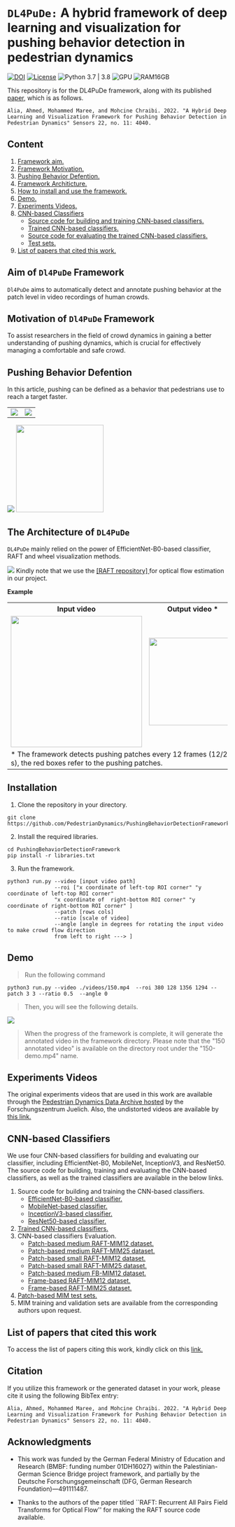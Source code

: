 # `DL4PuDe:` A hybrid framework of deep learning and visualization for pushing behavior detection in pedestrian dynamics

[![DOI](https://zenodo.org/badge/447236287.svg)](https://zenodo.org/badge/latestdoi/447236287) [![License](https://img.shields.io/badge/License-BSD_3--Clause-blue.svg)](./LICENSE)  ![Python 3.7 | 3.8](https://img.shields.io/badge/Python-3.7|3.8-blue.svg)  ![GPU](https://img.shields.io/badge/GPU-No-yellow) ![RAM16GB](https://img.shields.io/badge/RAM-16GB-red)  

This repository is for the DL4PuDe framework, along with its  published [paper](https://www.mdpi.com/1424-8220/22/11/4040/htm), which is as follows.
```
Alia, Ahmed, Mohammed Maree, and Mohcine Chraibi. 2022. "A Hybrid Deep Learning and Visualization Framework for Pushing Behavior Detection in Pedestrian Dynamics" Sensors 22, no. 11: 4040. 
```
## Content
1. <a href="#aim"> Framework aim. </a>
2. <a href="#motivation"> Framework Motivation. </a>
3. <a href="#defention"> Pushing Behavior Defention. </a>
4. <a href="#architicture"> Framework Architicture. </a>
5. <a href="#install"> How to install and use the framework. </a>
6. <a href="#demo"> Demo. </a>
7. <a href="#videos"> Experiments Videos. </a>
8. <a href="#cnn"> CNN-based Classifiers </a>
    * <a href="#cnnsource"> Source code for building and training CNN-based classifiers. </a>
    * <a href="#trained"> Trained CNN-based classifiers. </a>
    * <a href="#evaluate"> Source code for evaluating the trained CNN-based classifiers. </a>
    *  <a href="#test"> Test sets. </a>
9. <a href="#list"> List of papers that cited this work. </a>

## Aim of `Dl4PuDe` Framework
<a name="aim">

`Dl4PuDe`  aims to automatically detect and annotate pushing behavior at the patch level in video recordings of human crowds. 

## Motivation of `Dl4PuDe` Framework
<a name="motivation">

To assist researchers in the field of crowd dynamics in gaining a better understanding of pushing dynamics, which is crucial for effectively managing a comfortable and safe crowd.

## Pushing Behavior Defention
<a name="defention">

In this article, pushing can be defined as a behavior that pedestrians use to reach a target faster.

<table border="0" width="100%" align="center">
<tr>
    <td align="center"> <img src="./files/example.gif" />  </td>
    <td align="center"> <img src="./files/snakemotion.jpg" />  </td>
     
</tr>
</table>



<img src="./files/output150-distorted.gif" />
<img src="./files/example.gif" width=200/>

## The Architecture of `DL4PuDe`
<a name="architicture">

`DL4PuDe` mainly relied on the power of EfficientNet-B0-based classifier, RAFT and wheel visualization methods.

<img src="./files/framework1.png"/>
Kindly note that we use the <a href="https://github.com/princeton-vl/RAFT" />[RAFT repository] </a> for optical flow estimation in our project.

**Example**
<table border="0" width="100%" align="center">
<tr>
   <th align="cenetr"> Input video </th>
   <th align="cenetr"> Output video * </th>
   
</tr>
<tr>
   <td align="center"> <img src="./files/input150-distorted.gif" width="300"/> </td>
   <td align="center"> <img src="./files/output150-distorted.gif" width="200"/> </td>
</tr>
<tr>
   <td colspan="2"> * The framework detects pushing patches every 12 frames (12/25 s), the red boxes refer to the pushing patches. </td>
</tr>
</table>

## Installation
<a name="install">

1. Clone the repository in your directory.
```
git clone https://github.com/PedestrianDynamics/PushingBehaviorDetectionFramework.git
```
2. Install the required libraries.
```
cd PushingBehaviorDetectionFramework
pip install -r libraries.txt
```
3. Run the framework. 
```
python3 run.py --video [input video path]  
               --roi ["x coordinate of left-top ROI corner" "y coordinate of left-top ROI corner"
               "x coordinate of  right-bottom ROI corner" "y coordinate of right-bottom ROI corner" ] 
               --patch [rows cols]    
               --ratio [scale of video]   
               --angle [angle in degrees for rotating the input video to make crowd flow direction
               from left to right ---> ]
```   
## Demo 
<a name="demo">

>Run the following command

```   
python3 run.py --video ./videos/150.mp4  --roi 380 128 1356 1294 --patch 3 3 --ratio 0.5  --angle 0
```  
> Then, you will see the following details.

<img src="./files/run.png"/>

> When the progress of the framework is complete, it will generate the annotated video in the framework directory. Please note that the "150 annotated video" is available on the directory root under the "150-demo.mp4" name.

## Experiments Videos
<a name="videos">

The original experiments videos that are used in this work are available through the [Pedestrian Dynamics Data Archive hosted](http://ped.fz-juelich.de/da/2018crowdqueue) by the Forschungszentrum Juelich. Also, the undistorted videos are available by [this link.](https://drive.google.com/drive/folders/16eZhC9mnUQUXxUeIUXd6xwBU2fSf3qCz?usp=sharing) 

## CNN-based Classifiers
<a name="cnn">

We use four CNN-based classifiers for building and evaluating our classifier, including EfficientNet-B0, MobileNet, InceptionV3, and ResNet50. The source code for building, training and evaluating the CNN-based classifiers, as well as the trained classifiers are available in the below links.
1. Source code for building and training the CNN-based classifiers. <a name="cnnsource">
   * [EfficientNet-B0-based classifier.](./CNN/CNN-Architectures/efficientNetB0.ipynb)
   * [MobileNet-based classifier.](./CNN/CNN-Architectures/InceptionV3.ipynb)
   * [InceptionV3-based classifier.](./CNN/CNN-Architectures/InceptionV3.ipynb)
   * [ResNet50-based classifier.](./CNN/CNN-Architectures/ResNet50.ipynb)
2. [Trained CNN-based classifiers.](https://drive.google.com/drive/folders/1vmgYufnt4_NNQUE9PGYZLkrn5DmErENu?usp=sharing) <a name="trained">
3. CNN-based classifiers Evaluation. <a name="#evaluate">
   * [Patch-based medium RAFT-MIM12 dataset.](./CNN/Classifiers-evaluation/patch-based-medium-RAFT-MIM12/)
   * [Patch-based medium RAFT-MIM25 dataset.](./CNN/Classifiers-evaluation/patch-based-medium-RAFT-MIM25/)
   * [Patch-based small RAFT-MIM12 dataset.](./CNN/Classifiers-evaluation/patch-based-small-RAFT-MIM12/)
   * [Patch-based small RAFT-MIM25 dataset.](./CNN/Classifiers-evaluation/patch-based-small-RAFT-MIM25/)
   * [Patch-based medium FB-MIM12 dataset.](./CNN/Classifiers-evaluation/patch-based-medium-FB-MM12/)
   * [Frame-based RAFT-MIM12 dataset.](./CNN/Classifiers-evaluation/frame-based-RAFT-MIM12/)
   * [Frame-based RAFT-MIM25 dataset.](./CNN/Classifiers-evaluation/frame-based-RAFT-MIM25/)
4. [Patch-based MIM test sets.](./CNN/Classifiers-evaluation/test-sets/) <a name="test">
5. MIM training and validation sets are available from the corresponding authors upon request.
 
## List of papers that cited this work 
<a name="list">

To access the list of papers citing this work, kindly click on this [link.](https://scholar.google.com/scholar?oi=bibs&hl=en&cites=14553227952079022657&as_sdt=5)

## Citation

If you utilize this framework or the generated dataset in your work, please cite it using the following BibTex entry:
```
Alia, Ahmed, Mohammed Maree, and Mohcine Chraibi. 2022. "A Hybrid Deep Learning and Visualization Framework for Pushing Behavior Detection in Pedestrian Dynamics" Sensors 22, no. 11: 4040. 
```

## Acknowledgments
* This work was funded by the German Federal Ministry of Education and Research (BMBF: funding number 01DH16027) within the Palestinian-German Science Bridge project framework, and partially by the Deutsche Forschungsgemeinschaft (DFG, German Research Foundation)—491111487.

* Thanks to the authors of the paper titled ``RAFT: Recurrent All Pairs Field Transforms for Optical Flow'' for making the RAFT source code available.


 
